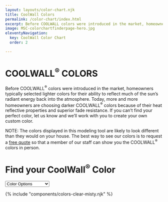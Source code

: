 ```yaml
---
layout: layouts/color-chart.njk
title: CoolWall Colors
permalink: /color-chart/index.html
excerpt: Before COOLWALL colors were introduced in the market, homeowners typically selected lighter colors for their ability to reflect much of the sun’s radiant energy back into the atmosphere. Today, more and more homeowners are choosing darker COOLWALL colors because of their heat reflective properties and superior fade resistance.
image: MSC-colorchartfinderpage-hero.jpg
eleventyNavigation:
  key: CoolWall Color Chart
  order: 2

---
```


# COOLWALL<sup>&reg;</sup> COLORS

<div class="grid-container">
<div class="left">
</div>
<div class="right">

Before COOLWALL<sup>&reg;</sup> colors were introduced in the market, homeowners typically selected lighter colors for their ability to reflect much of the sun’s radiant energy back into the atmosphere. Today, more and more homeowners are choosing darker COOLWALL<sup>&reg;</sup> colors because of their heat reflective properties and superior fade resistance. If you can’t find your perfect color, let us know and we’ll work with you to create your own custom color.

NOTE: The colors displayed in this modeling tool are likely to look different than they would on your house. The best way to see our colors is to request a [free quote](/contact) so that a member of our staff can show you the COOLWALL<sup>&reg;</sup> colors in person.

</div>
</div>
<div class="color-chart-form">
<h1>Find your CoolWall<sup>&reg;</sup> Color</h1>
<form class="palette-selector">
<select id="palette-selector" name="palette-selector">
	<option value="">Color Options</option>
	<option value="colors-clear-misty">Clear to Misty</option>
	<option value="colors-shaded-natural">Shaded and Natural</option>
</select>
</form>
</div>
<div id="results">
{% include "components/colors-clear-misty.njk" %}
</div>